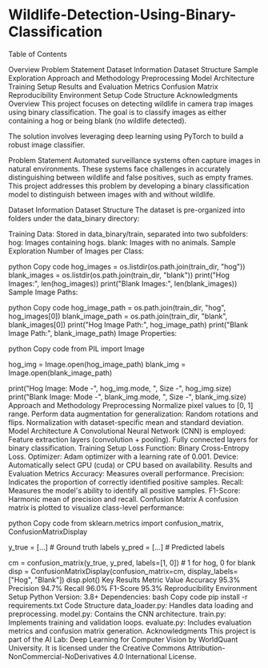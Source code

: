 # Wildlife-Detection-Using-Binary-Classification

Table of Contents

Overview
Problem Statement
Dataset Information
Dataset Structure
Sample Exploration
Approach and Methodology
Preprocessing
Model Architecture
Training Setup
Results and Evaluation
Metrics
Confusion Matrix
Reproducibility
Environment Setup
Code Structure
Acknowledgments
Overview
This project focuses on detecting wildlife in camera trap images using binary classification. The goal is to classify images as either containing a hog or being blank (no wildlife detected).

The solution involves leveraging deep learning using PyTorch to build a robust image classifier.

Problem Statement
Automated surveillance systems often capture images in natural environments. These systems face challenges in accurately distinguishing between wildlife and false positives, such as empty frames. This project addresses this problem by developing a binary classification model to distinguish between images with and without wildlife.

Dataset Information
Dataset Structure
The dataset is pre-organized into folders under the data_binary directory:

Training Data: Stored in data_binary/train, separated into two subfolders:
hog: Images containing hogs.
blank: Images with no animals.
Sample Exploration
Number of Images per Class:

python
Copy code
hog_images = os.listdir(os.path.join(train_dir, "hog"))
blank_images = os.listdir(os.path.join(train_dir, "blank"))
print("Hog Images:", len(hog_images))
print("Blank Images:", len(blank_images))
Sample Image Paths:

python
Copy code
hog_image_path = os.path.join(train_dir, "hog", hog_images[0])
blank_image_path = os.path.join(train_dir, "blank", blank_images[0])
print("Hog Image Path:", hog_image_path)
print("Blank Image Path:", blank_image_path)
Image Properties:

python
Copy code
from PIL import Image

hog_img = Image.open(hog_image_path)
blank_img = Image.open(blank_image_path)

print("Hog Image: Mode -", hog_img.mode, ", Size -", hog_img.size)
print("Blank Image: Mode -", blank_img.mode, ", Size -", blank_img.size)
Approach and Methodology
Preprocessing
Normalize pixel values to [0, 1] range.
Perform data augmentation for generalization:
Random rotations and flips.
Normalization with dataset-specific mean and standard deviation.
Model Architecture
A Convolutional Neural Network (CNN) is employed:
Feature extraction layers (convolution + pooling).
Fully connected layers for binary classification.
Training Setup
Loss Function: Binary Cross-Entropy Loss.
Optimizer: Adam optimizer with a learning rate of 0.001.
Device: Automatically select GPU (cuda) or CPU based on availability.
Results and Evaluation
Metrics
Accuracy: Measures overall performance.
Precision: Indicates the proportion of correctly identified positive samples.
Recall: Measures the model's ability to identify all positive samples.
F1-Score: Harmonic mean of precision and recall.
Confusion Matrix
A confusion matrix is plotted to visualize class-level performance:

python
Copy code
from sklearn.metrics import confusion_matrix, ConfusionMatrixDisplay

y_true = [...]  # Ground truth labels
y_pred = [...]  # Predicted labels

cm = confusion_matrix(y_true, y_pred, labels=[1, 0])  # 1 for hog, 0 for blank
disp = ConfusionMatrixDisplay(confusion_matrix=cm, display_labels=["Hog", "Blank"])
disp.plot()
Key Results
Metric	Value
Accuracy	95.3%
Precision	94.7%
Recall	96.0%
F1-Score	95.3%
Reproducibility
Environment Setup
Python Version: 3.8+
Dependencies:
bash
Copy code
pip install -r requirements.txt
Code Structure
data_loader.py: Handles data loading and preprocessing.
model.py: Contains the CNN architecture.
train.py: Implements training and validation loops.
evaluate.py: Includes evaluation metrics and confusion matrix generation.
Acknowledgments
This project is part of the AI Lab: Deep Learning for Computer Vision by WorldQuant University. It is licensed under the Creative Commons Attribution-NonCommercial-NoDerivatives 4.0 International License.
